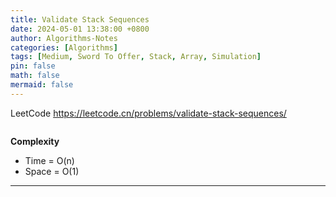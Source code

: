 ```yaml
---
title: Validate Stack Sequences
date: 2024-05-01 13:38:00 +0800
author: Algorithms-Notes
categories: [Algorithms]
tags: [Medium, Sword To Offer, Stack, Array, Simulation]
pin: false
math: false
mermaid: false
---
```


LeetCode <https://leetcode.cn/problems/validate-stack-sequences/>

```java

```

**Complexity**

* Time = O(n) 
* Space = O(1) 

---